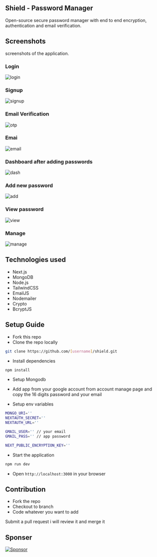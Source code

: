 ## Shield - Password Manager

Open-source secure password manager with end to end encryption, authentication and email verification.

## Screenshots

screenshots of the application.

### Login

![login](/public/login.png)

### Signup

![signup](/public/signup.png)

### Email Verification

![otp](/public/otp.png)

### Emai

![email](/public/email.png)

### Dashboard after adding passwords

![dash](/public/s-pwd.png)

### Add new password

![add](/public/add.png)

### View password

![view](/public/view.png)

### Manage

![manage](/public/manage.png)

## Technologies used

- Next.js
- MongoDB
- Node.js
- TailwindCSS
- EmailJS
- Nodemailer
- Crypto
- BcryptJS

## Setup Guide

- Fork this repo
- Clone the repo locally

```bash
git clone https://github.com/[username]/shield.git
```

- Install dependencies

```bash
npm install
```

- Setup Mongodb
- Add app from your google account from account manage page and copy the 16 digits password and your email

- Setup env variables

```bash
MONGO_URI=''
NEXTAUTH_SECRET=''
NEXTAUTH_URL=''

GMAIL_USER='' // your email
GMAIL_PASS='' // app password

NEXT_PUBLIC_ENCRYPTION_KEY=''
```

- Start the application

```bash
npm run dev
```

- Open `http://localhost:3000` in your browser

## Contribution

- Fork the repo
- Checkout to branch
- Code whatever you want to add

Submit a pull request i will review it and merge it

## Sponser

[![Sponsor](https://img.shields.io/badge/Sponsor-r2hu1-brightgreen)](https://github.com/sponsors/r2hu1)
